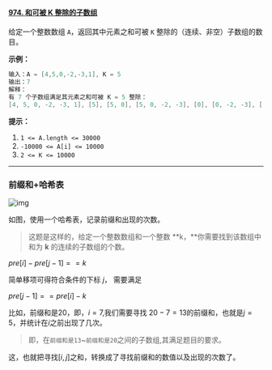 #### [974. 和可被 K 整除的子数组](https://leetcode-cn.com/problems/subarray-sums-divisible-by-k/)

给定一个整数数组 `A`，返回其中元素之和可被 `K` 整除的（连续、非空）子数组的数目。

**示例：**

```go
输入：A = [4,5,0,-2,-3,1], K = 5
输出：7
解释：
有 7 个子数组满足其元素之和可被 K = 5 整除：
[4, 5, 0, -2, -3, 1], [5], [5, 0], [5, 0, -2, -3], [0], [0, -2, -3], [-2, -3]
```

**提示：**

1. `1 <= A.length <= 30000`
2. `-10000 <= A[i] <= 10000`
3. `2 <= K <= 10000`

----

### 前缀和+哈希表

![img](https://assets.leetcode-cn.com/solution-static/560/9.PNG)

如图，使用一个哈希表，记录前缀和出现的次数。

> 这题是这样的，给定一个整数数组和一个整数 **k，**你需要找到该数组中和为 **k** 的连续的子数组的个数。

$pre[i]−pre[j−1]==k$

简单移项可得符合条件的下标 $j$， 需要满足

$pre[j−1]==pre[i]−k$

比如，前缀和是20，即，$i=7$,我们需要寻找 $20-7=13$的前缀和，也就是$j=5$，并统计在$i$之前出现了几次。

> 即，在`前缀和是13`~`前缀和是20`之间的子数组,其满足题目的要求。

这，也就把寻找$[i,j]$之和，转换成了寻找前缀和的数值以及出现的次数了。